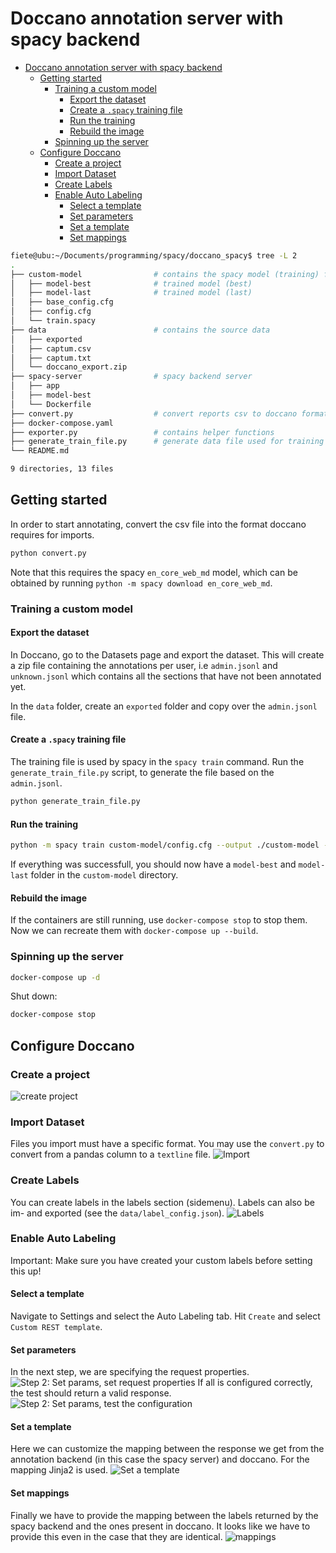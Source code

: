 # Doccano annotation server with spacy backend

- [Doccano annotation server with spacy backend](#doccano-annotation-server-with-spacy-backend)
  - [Getting started](#getting-started)
    - [Training a custom model](#training-a-custom-model)
      - [Export the dataset](#export-the-dataset)
      - [Create a `.spacy` training file](#create-a-spacy-training-file)
      - [Run the training](#run-the-training)
      - [Rebuild the image](#rebuild-the-image)
    - [Spinning up the server](#spinning-up-the-server)
  - [Configure Doccano](#configure-doccano)
    - [Create a project](#create-a-project)
    - [Import Dataset](#import-dataset)
    - [Create Labels](#create-labels)
    - [Enable Auto Labeling](#enable-auto-labeling)
      - [Select a template](#select-a-template)
      - [Set parameters](#set-parameters)
      - [Set a template](#set-a-template)
      - [Set mappings](#set-mappings)

``` bash
fiete@ubu:~/Documents/programming/spacy/doccano_spacy$ tree -L 2
.
├── custom-model                # contains the spacy model (training) files
│   ├── model-best              # trained model (best)
│   ├── model-last              # trained model (last)
│   ├── base_config.cfg
│   ├── config.cfg
│   └── train.spacy
├── data                        # contains the source data
│   ├── exported
│   ├── captum.csv
│   ├── captum.txt
│   └── doccano_export.zip
├── spacy-server                # spacy backend server
│   ├── app
│   ├── model-best
│   └── Dockerfile
├── convert.py                  # convert reports csv to doccano format
├── docker-compose.yaml
├── exporter.py                 # contains helper functions
├── generate_train_file.py      # generate data file used for training spacy
└── README.md

9 directories, 13 files
```

## Getting started
In order to start annotating, convert the csv file into the format doccano requires for imports.
``` bash
python convert.py
```
Note that this requires the spacy `en_core_web_md` model, which can be obtained by running `python -m spacy download en_core_web_md`.

### Training a custom model
#### Export the dataset
In Doccano, go to the Datasets page and export the dataset. This will create a zip file containing the annotations per user, i.e `admin.jsonl` and `unknown.jsonl` which contains all the sections that have not been annotated yet.

In the `data` folder, create an `exported` folder and copy over the `admin.jsonl` file.

#### Create a `.spacy` training file
The training file is used by spacy in the `spacy train` command. Run the `generate_train_file.py` script, to generate the file based on the `admin.jsonl`.
``` bash
python generate_train_file.py
```

#### Run the training
``` bash
python -m spacy train custom-model/config.cfg --output ./custom-model --paths.train ./custom-model/train.spacy --paths.dev ./custom-model/train.spacy
```
If everything was successfull, you should now have a `model-best` and `model-last` folder in the `custom-model` directory.

#### Rebuild the image
If the containers are still running, use `docker-compose stop` to stop them. Now we can recreate them with `docker-compose up --build`.

### Spinning up the server
``` bash
docker-compose up -d
```
Shut down:
``` bash
docker-compose stop
```

## Configure Doccano
### Create a project
![create project](docs/doccano_create_project.png)
### Import Dataset
Files you import must have a specific format. You may use the `convert.py` to convert from a pandas column to a `textline` file.
![Import](docs/doccano_import_dataset.png)
### Create Labels
You can create labels in the labels section (sidemenu). Labels can also be im- and exported (see the `data/label_config.json`).
![Labels](docs/doccano_labels.png)

### Enable Auto Labeling
Important: Make sure you have created your custom labels before setting this up!

#### Select a template
Navigate to Settings and select the Auto Labeling tab. Hit `Create` and select `Custom REST template`.

#### Set parameters
In the next step, we are specifying the request properties.
![Step 2: Set params, set request properties](docs/doccano_automl_setparams_one.png)
If all is configured correctly, the test should return a valid response.
![Step 2: Set params, test the configuration](docs/doccano_automl_setparams_two.png)

#### Set a template
Here we can customize the mapping between the response we get from the annotation backend (in this case the spacy server) and doccano. For the mapping Jinja2 is used.
![Set a template](docs/doccano_automl_settemplate.png)

#### Set mappings
Finally we have to provide the mapping between the labels returned by the spacy backend and the ones present in doccano. It looks like we have to provide this even in the case that they are identical.
![mappings](docs/doccano_automl_setmappings.png)